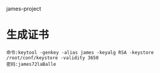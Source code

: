 james-project

# 生成证书
    命令:keytool -genkey -alias james -keyalg RSA -keystore /root/conf/keystore -validity 3650
    密码:james72laBalle

